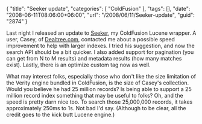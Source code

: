 {
	"title": "Seeker update",
	"categories": [
		"ColdFusion"
	],
	"tags": [],
	"date": "2008-06-11T08:06:00+06:00",
	"url": "/2008/06/11/Seeker-update",
	"guid": "2874"
}

Last night I released an update to <a href="http://seeker.riaforge.org">Seeker</a>, my ColdFusion Lucene wrapper. A user, Casey, of <a href="http://www.dealtree.com">Dealtree.com</a>, contacted me about a possible speed improvement to help with larger indexes. I tried his suggestion, and now the search API should be a bit quicker. I also added support for pagination (you can get from N to M results) and metadata results (how many matches exist). Lastly, there is an optimize custom tag now as well.

What may interest folks, especially those who don't like the size limitation of the Verity engine bundled in ColdFusion, is the size of Casey's collection. Would you believe he had 25 million records? Is being able to support a 25 million record index something that may be useful to folks? Oh, and the speed is pretty darn nice too. To search those 25,000,000 records, it takes approximately 250ms to 1s. Not bad I'd say. (Although to be clear, all the credit goes to the kick butt Lucene engine.)